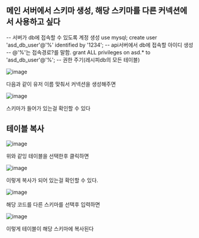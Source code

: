 ## 메인 서버에서 스키마 생성, 해당 스키마를 다른 커넥션에서 사용하고 싶다

-- 서버가 db에 접속할 수 있도록 계정 생성
use mysql;
create user 'asd_db_user'@'%' identified by '1234';
-- api서버에서 db에 접속할 아이디 생성
-- @'%'는 접속경로?를 말함.
grant ALL privileges on asd.* to 'asd_db_user'@'%';
-- 권한 주기(레시피db의 모든 테이블)

![image](https://github.com/ijd1236/Database/assets/130967884/43f82431-6a93-4eac-83db-5216f4ec2c83)

다음과 같이 유저 이름 맞춰서 커넥션을 생성해주면


![image](https://github.com/ijd1236/Database/assets/130967884/fb817b28-2830-47a1-9351-aa5c87af25a7)

스키마가 들어가 있는걸 확인할 수 있다

## 테이블 복사

![image](https://github.com/ijd1236/Database/assets/130967884/a9413f0f-ff43-46c2-b205-79f1679f6219)

위와 같잉 테이블을 선택한후 클릭하면

![image](https://github.com/ijd1236/Database/assets/130967884/73fceb78-3f14-42b8-9088-570bd99c2350)

이렇게 복사가 되어 있는걸 확인할 수 있다.

![image](https://github.com/ijd1236/Database/assets/130967884/a76637a9-3c89-4788-b37f-d037ecaa4577)

해당 코드를 다른 스키마를 선택후 입력하면

![image](https://github.com/ijd1236/Database/assets/130967884/8e52d477-de51-444f-abe6-ee9499ee79b1)

이렇게 테이블이 해당 스키마에 복사된다


